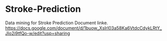 # Stroke-Prediction
Data mining for Stroke Prediction
Document linke.  
https://docs.google.com/document/d/1buow_XsIrl03a58Ka6VtdcCdykLRtY_JIo2i9tfQo-w/edit?usp=sharing
